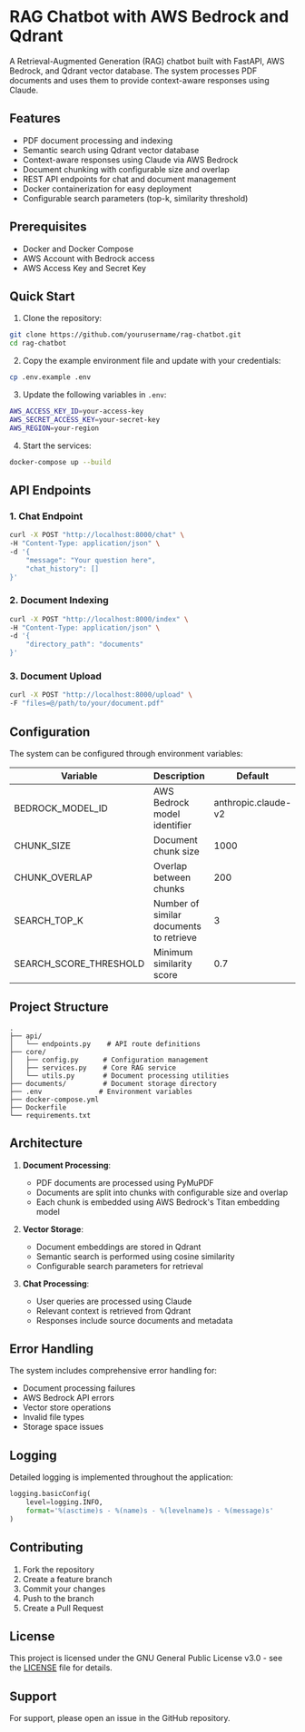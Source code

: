 # RAG Chatbot with AWS Bedrock and Qdrant

A Retrieval-Augmented Generation (RAG) chatbot built with FastAPI, AWS Bedrock, and Qdrant vector database. The system processes PDF documents and uses them to provide context-aware responses using Claude.

## Features

- PDF document processing and indexing
- Semantic search using Qdrant vector database
- Context-aware responses using Claude via AWS Bedrock
- Document chunking with configurable size and overlap
- REST API endpoints for chat and document management
- Docker containerization for easy deployment
- Configurable search parameters (top-k, similarity threshold)

## Prerequisites

- Docker and Docker Compose
- AWS Account with Bedrock access
- AWS Access Key and Secret Key

## Quick Start

1. Clone the repository:

```bash
git clone https://github.com/yourusername/rag-chatbot.git
cd rag-chatbot
```

2. Copy the example environment file and update with your credentials:

```bash
cp .env.example .env
```

3. Update the following variables in `.env`:
```bash
AWS_ACCESS_KEY_ID=your-access-key
AWS_SECRET_ACCESS_KEY=your-secret-key
AWS_REGION=your-region
```

4. Start the services:
```bash
docker-compose up --build
```

## API Endpoints

### 1. Chat Endpoint
```bash
curl -X POST "http://localhost:8000/chat" \
-H "Content-Type: application/json" \
-d '{
    "message": "Your question here",
    "chat_history": []
}'
```

### 2. Document Indexing
```bash
curl -X POST "http://localhost:8000/index" \
-H "Content-Type: application/json" \
-d '{
    "directory_path": "documents"
}'
```

### 3. Document Upload
```bash
curl -X POST "http://localhost:8000/upload" \
-F "files=@/path/to/your/document.pdf"
```

## Configuration

The system can be configured through environment variables:

| Variable | Description | Default |
|----------|-------------|---------|
| BEDROCK_MODEL_ID | AWS Bedrock model identifier | anthropic.claude-v2 |
| CHUNK_SIZE | Document chunk size | 1000 |
| CHUNK_OVERLAP | Overlap between chunks | 200 |
| SEARCH_TOP_K | Number of similar documents to retrieve | 3 |
| SEARCH_SCORE_THRESHOLD | Minimum similarity score | 0.7 |

## Project Structure

```
.
├── api/
│   └── endpoints.py    # API route definitions
├── core/
│   ├── config.py      # Configuration management
│   ├── services.py    # Core RAG service
│   └── utils.py       # Document processing utilities
├── documents/         # Document storage directory
├── .env              # Environment variables
├── docker-compose.yml
├── Dockerfile
└── requirements.txt
```

## Architecture

1. **Document Processing**:
   - PDF documents are processed using PyMuPDF
   - Documents are split into chunks with configurable size and overlap
   - Each chunk is embedded using AWS Bedrock's Titan embedding model

2. **Vector Storage**:
   - Document embeddings are stored in Qdrant
   - Semantic search is performed using cosine similarity
   - Configurable search parameters for retrieval

3. **Chat Processing**:
   - User queries are processed using Claude
   - Relevant context is retrieved from Qdrant
   - Responses include source documents and metadata

## Error Handling

The system includes comprehensive error handling for:
- Document processing failures
- AWS Bedrock API errors
- Vector store operations
- Invalid file types
- Storage space issues

## Logging

Detailed logging is implemented throughout the application:
```python
logging.basicConfig(
    level=logging.INFO,
    format='%(asctime)s - %(name)s - %(levelname)s - %(message)s'
)
```

## Contributing

1. Fork the repository
2. Create a feature branch
3. Commit your changes
4. Push to the branch
5. Create a Pull Request

## License

This project is licensed under the GNU General Public License v3.0 - see the [LICENSE](LICENSE) file for details.

## Support

For support, please open an issue in the GitHub repository.
